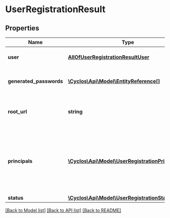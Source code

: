 # UserRegistrationResult

## Properties
Name | Type | Description | Notes
------------ | ------------- | ------------- | -------------
**user** | [**AllOfUserRegistrationResultUser**](AllOfUserRegistrationResultUser.md) | The user that has just been registered | [optional] 
**generated_passwords** | [**\Cyclos\Api\Model\EntityReference[]**](EntityReference.md) | The types of passwords that were generated | [optional] 
**root_url** | **string** | The root URL that can be used to access the web interface | [optional] 
**principals** | [**\Cyclos\Api\Model\UserRegistrationPrincipal[]**](UserRegistrationPrincipal.md) | Contains information about each user principal (identification) and the channels that can be accessed using it | [optional] 
**status** | [**\Cyclos\Api\Model\UserRegistrationStatusEnum**](UserRegistrationStatusEnum.md) |  | [optional] 

[[Back to Model list]](../../README.md#documentation-for-models) [[Back to API list]](../../README.md#documentation-for-api-endpoints) [[Back to README]](../../README.md)

